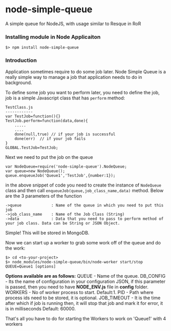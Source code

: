 node-simple-queue
==========

A simple queue for NodeJS, with usage similar to Resque in RoR


### Installing module in Node Applicaiton

```node
$> npm install node-simple-queue
```

### Introduction

Application sometimes require to do some job later. Node Simple Queue is a really simple way to manage a job that application needs to do in background.

To define some job you want to perform later, you need to define the job, job is a simple Javascript class that has `perform` method:

```node
TestClass.js
------------
var TestJob=function(){}
TestJob.perform=function(data,done){
	.....
	....
	done(null,true) // if your job is successful
	done(err)  // if your job fails
}
GLOBAL.TestJob=TestJob;
``` 

Next we need to put the job on the queue

```node
var NodeQueue=require('node-simple-queue').NodeQueue;
var queue=new NodeQueue();
queue.enqueueJob('Queue1','TestJob',{number:1});
```
in the above snippet of code you need to create the instance of `NodeQueue` class and then call `enqueueJob(queue,job_class_name,data)` method. Below are the 3 parameters of the function

```node
->queue 			: Name of the queue in which you need to put this job
->job_class_name	: Name of the Job Class (String)
->data				: Data that you need to pass to perform method of your job class. Data can be String or JSON Object.
```

Simple! This will be stored in MongoDB. 

Now we can start up a worker to grab some work off of the queue and do the work:

```node
$> cd <to-your-project>
$> node_modules/node-simple-queue/bin/node-worker start/stop QUEUE=Queue1 [options]
```
**Options available are as follows:**
QUEUE - Name of the queue.
DB_CONFIG - Its the name of configuration in your configuration JSON, if this parameter is passed, then you need to have **NODE_ENV.js** file in **config** folder.
WORKERS - No of worker process to start. Default:1.
PID - Path where process ids need to be stored, it is optional.
JOB_TIMEOUT - It is the time after which if job is running then, it will stop that job and mark it for error, it is in milliseconds Default: 60000.

That's all you have to do for starting the Workers to work on 'Queue1' with 4 workers